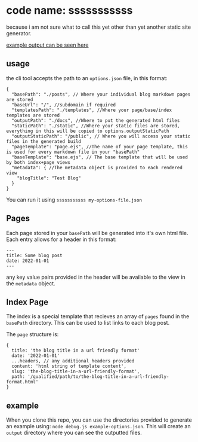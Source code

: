 # code name: sssssssssss

because i am not sure what to call this yet other than yet another static site generator.

[example output can be seen here](https://dmamills.github.io/sssssssssss/)

## usage

the cli tool accepts the path to an `options.json` file, in this format:

```
{
  "basePath": "./posts", // Where your individual blog markdown pages are stored
  "baseUrl": "/", //subdomain if required
  "templatesPath": "./templates", //Where your page/base/index templates are stored
  "outputPath": "./docs", //Where to put the generated html files
  "staticPath": "./static", //Where your static files are stored, everything in this will be copied to options.outputStaticPath
  "outputStaticPath": "/public", // Where you will access your static files in the generated build
  "pageTemplate": "page.ejs", //The name of your page template, this is used for every markdown file in your "basePath"
  "baseTemplate": "base.ejs", // The base template that will be used by both index+page views
  "metadata": { //The metadata object is provided to each rendered view
    "blogTitle": "Test Blog"
  }
}
```

You can run it using `sssssssssss my-options-file.json`

## Pages

Each page stored in your `basePath` will be generated into it's own html file. Each entry allows for a header in this format:
```
---
title: Some blog post
date: 2022-01-01
---
```

any key value pairs provided in the header will be available to the view in the `metadata` object.

## Index Page

The index is a special template that recieves an array of `pages` found in the `basePath` directory. This can be used to list links to each blog post.

The `page` structure is:
```
{
  title: 'the blog title in a url friendly format'
  date: '2022-01-01'
  ...headers, // any additional headers provided
  content: 'html string of template content',
  slug: 'the-blog-title-in-a-url-friendly-format',
  path: '/qualified/path/to/the-blog-title-in-a-url-friendly-format.html'
}
```


## example

When you clone this repo, you can use the directories provided to generate an example using: `node debug.js example-options.json`. This will create an `output` directory where you can see the outputted files.